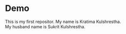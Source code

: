 # Demo
This is my first repositor.
My name is Kratima Kulshrestha.
<br>
My husband name is Sukrit Kulshrestha.
